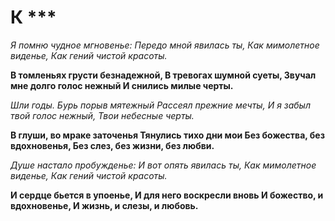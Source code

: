 # К ***

*Я помню чудное мгновенье: 
Передо мной явилась ты, 
Как мимолетное виденье, 
Как гений чистой красоты.*

**В томленьях грусти безнадежной,
В тревогах шумной суеты,
Звучал мне долго голос нежный
И снились милые черты.**

*Шли годы. Бурь порыв мятежный
Рассеял прежние мечты,
И я забыл твой голос нежный,
Твои небесные черты.*

**В глуши, во мраке заточенья
Тянулись тихо дни мои
Без божества, без вдохновенья,
Без слез, без жизни, без любви.**

*Душе настало пробужденье:
И вот опять явилась ты,
Как мимолетное виденье,
Как гений чистой красоты.*

**И сердце бьется в упоенье,
И для него воскресли вновь
И божество, и вдохновенье,
И жизнь, и слезы, и любовь.**
